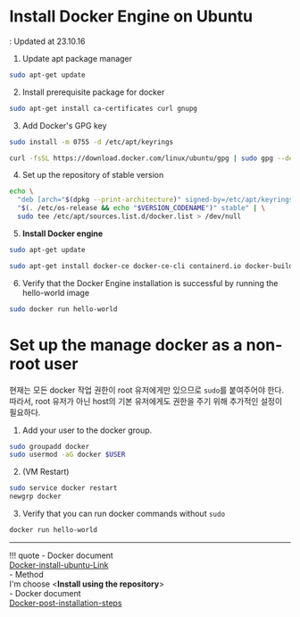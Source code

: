 # Install Docker Engine on Ubuntu
: Updated at 23.10.16

1. Update apt package manager
```bash
sudo apt-get update
```
2. Install prerequisite package for docker
```bash
sudo apt-get install ca-certificates curl gnupg
```
3. Add Docker's GPG key
``` bash
sudo install -m 0755 -d /etc/apt/keyrings
```
```bash
curl -fsSL https://download.docker.com/linux/ubuntu/gpg | sudo gpg --dearmor -o /etc/apt/keyrings/docker.gpg
```
4. Set up the repository of stable version
```bash
echo \
  "deb [arch="$(dpkg --print-architecture)" signed-by=/etc/apt/keyrings/docker.gpg] https://download.docker.com/linux/ubuntu \
  "$(. /etc/os-release && echo "$VERSION_CODENAME")" stable" | \
  sudo tee /etc/apt/sources.list.d/docker.list > /dev/null
```
5. **Install Docker engine**
``` bash
sudo apt-get update
```
```bash
sudo apt-get install docker-ce docker-ce-cli containerd.io docker-buildx-plugin docker-compose-plugin
```
6. Verify that the Docker Engine installation is successful by running the hello-world image
```bash
sudo docker run hello-world
```

# Set up the manage docker as a non-root user
현재는 모든 docker 작업 권한이 root 유저에게만 있으므로 `sudo`를 붙여주어야 한다.  
따라서, root 유저가 아닌 host의 기본 유저에게도 권한을 주기 위해 추가적인 설정이 필요하다.  <div>
1. Add your user to the docker group.
```bash
sudo groupadd docker
sudo usermod -aG docker $USER
```
2. (VM Restart)
``` bash
sudo service docker restart
newgrp docker
```
3. Verify that you can run docker commands without `sudo`
```bash
docker run hello-world
```

---

!!! quote
    - Docker document   
    [Docker-install-ubuntu-Link](https://docs.docker.com/engine/install/ubuntu/)    
        - Method   
        I'm choose <**Install using the repository**>  
    - Docker document  
    [Docker-post-installation-steps](https://docs.docker.com/engine/install/linux-postinstall/)